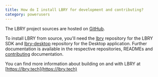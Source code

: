 ```yaml
---
title: How do I install LBRY for development and contributing?
category: powerusers
---
```


The LBRY project sources are hosted on [GitHub](https://github.com/lbryio).

To install LBRY from source, you'll need the [lbry](https://github.com/lbryio/lbry) repository for the LBRY SDK and [lbry-desktop](https://github.com/lbryio/lbry-desktop) repository for the Desktop application. Further documentation is available in the respective repositories, READMEs and [contributing](https://lbry.tech/contribute) documentation.

You can find more information about building on and with LBRY at [https://lbry.tech](https://lbry.tech)
